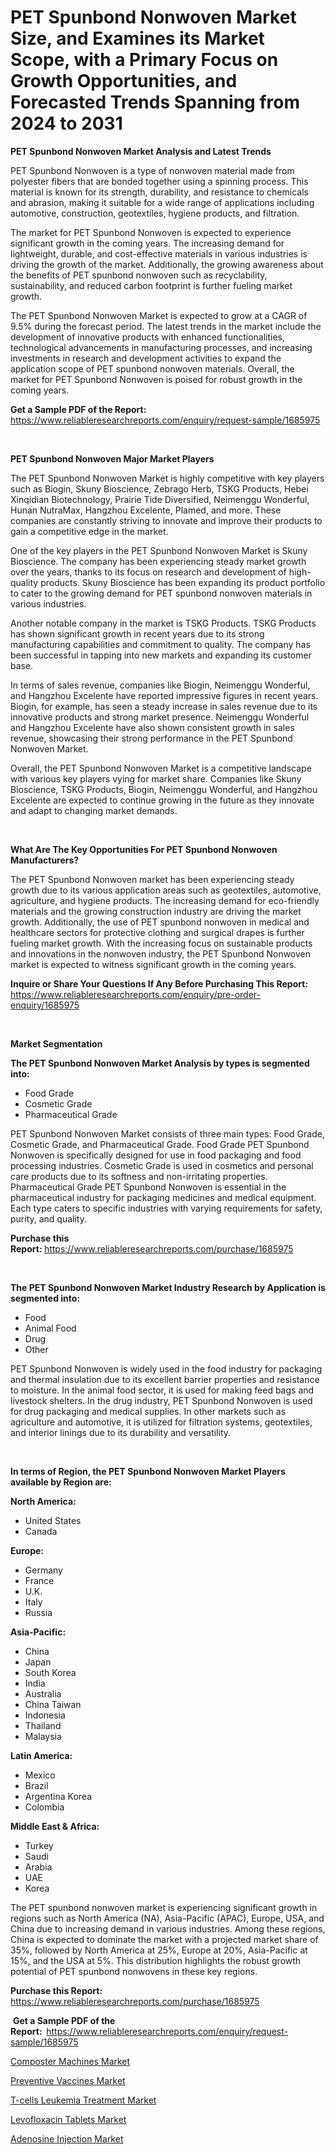 <p><h1>PET Spunbond Nonwoven Market Size, and Examines its Market Scope, with a Primary Focus on Growth Opportunities, and Forecasted Trends Spanning from 2024 to 2031</h1></p><p><strong>PET Spunbond Nonwoven Market Analysis and Latest Trends</strong></p>
<p><p>PET Spunbond Nonwoven is a type of nonwoven material made from polyester fibers that are bonded together using a spinning process. This material is known for its strength, durability, and resistance to chemicals and abrasion, making it suitable for a wide range of applications including automotive, construction, geotextiles, hygiene products, and filtration.</p><p>The market for PET Spunbond Nonwoven is expected to experience significant growth in the coming years. The increasing demand for lightweight, durable, and cost-effective materials in various industries is driving the growth of the market. Additionally, the growing awareness about the benefits of PET spunbond nonwoven such as recyclability, sustainability, and reduced carbon footprint is further fueling market growth.</p><p>The PET Spunbond Nonwoven Market is expected to grow at a CAGR of 9.5% during the forecast period. The latest trends in the market include the development of innovative products with enhanced functionalities, technological advancements in manufacturing processes, and increasing investments in research and development activities to expand the application scope of PET spunbond nonwoven materials. Overall, the market for PET Spunbond Nonwoven is poised for robust growth in the coming years.</p></p>
<p><strong>Get a Sample PDF of the Report:&nbsp;</strong> <a href="https://www.reliableresearchreports.com/enquiry/request-sample/1685975">https://www.reliableresearchreports.com/enquiry/request-sample/1685975</a></p>
<p>&nbsp;</p>
<p><strong>PET Spunbond Nonwoven Major Market Players</strong></p>
<p><p>The PET Spunbond Nonwoven Market is highly competitive with key players such as Biogin, Skuny Bioscience, Zebrago Herb, TSKG Products, Hebei Xinqidian Biotechnology, Prairie Tide Diversified, Neimenggu Wonderful, Hunan NutraMax, Hangzhou Excelente, Plamed, and more. These companies are constantly striving to innovate and improve their products to gain a competitive edge in the market.</p><p>One of the key players in the PET Spunbond Nonwoven Market is Skuny Bioscience. The company has been experiencing steady market growth over the years, thanks to its focus on research and development of high-quality products. Skuny Bioscience has been expanding its product portfolio to cater to the growing demand for PET spunbond nonwoven materials in various industries.</p><p>Another notable company in the market is TSKG Products. TSKG Products has shown significant growth in recent years due to its strong manufacturing capabilities and commitment to quality. The company has been successful in tapping into new markets and expanding its customer base.</p><p>In terms of sales revenue, companies like Biogin, Neimenggu Wonderful, and Hangzhou Excelente have reported impressive figures in recent years. Biogin, for example, has seen a steady increase in sales revenue due to its innovative products and strong market presence. Neimenggu Wonderful and Hangzhou Excelente have also shown consistent growth in sales revenue, showcasing their strong performance in the PET Spunbond Nonwoven Market.</p><p>Overall, the PET Spunbond Nonwoven Market is a competitive landscape with various key players vying for market share. Companies like Skuny Bioscience, TSKG Products, Biogin, Neimenggu Wonderful, and Hangzhou Excelente are expected to continue growing in the future as they innovate and adapt to changing market demands.</p></p>
<p>&nbsp;</p>
<p><strong>What Are The Key Opportunities For PET Spunbond Nonwoven Manufacturers?</strong></p>
<p><p>The PET Spunbond Nonwoven market has been experiencing steady growth due to its various application areas such as geotextiles, automotive, agriculture, and hygiene products. The increasing demand for eco-friendly materials and the growing construction industry are driving the market growth. Additionally, the use of PET spunbond nonwoven in medical and healthcare sectors for protective clothing and surgical drapes is further fueling market growth. With the increasing focus on sustainable products and innovations in the nonwoven industry, the PET Spunbond Nonwoven market is expected to witness significant growth in the coming years.</p></p>
<p><strong>Inquire or Share Your Questions If Any Before Purchasing This Report:</strong> <a href="https://www.reliableresearchreports.com/enquiry/pre-order-enquiry/1685975">https://www.reliableresearchreports.com/enquiry/pre-order-enquiry/1685975</a></p>
<p>&nbsp;</p>
<p><strong>Market Segmentation</strong></p>
<p><strong>The PET Spunbond Nonwoven Market Analysis by types is segmented into:</strong></p>
<p><ul><li>Food Grade</li><li>Cosmetic Grade</li><li>Pharmaceutical Grade</li></ul></p>
<p><p>PET Spunbond Nonwoven Market consists of three main types: Food Grade, Cosmetic Grade, and Pharmaceutical Grade. Food Grade PET Spunbond Nonwoven is specifically designed for use in food packaging and food processing industries. Cosmetic Grade is used in cosmetics and personal care products due to its softness and non-irritating properties. Pharmaceutical Grade PET Spunbond Nonwoven is essential in the pharmaceutical industry for packaging medicines and medical equipment. Each type caters to specific industries with varying requirements for safety, purity, and quality.</p></p>
<p><strong>Purchase this Report:&nbsp;</strong><a href="https://www.reliableresearchreports.com/purchase/1685975">https://www.reliableresearchreports.com/purchase/1685975</a></p>
<p>&nbsp;</p>
<p><strong>The PET Spunbond Nonwoven Market Industry Research by Application is segmented into:</strong></p>
<p><ul><li>Food</li><li>Animal Food</li><li>Drug</li><li>Other</li></ul></p>
<p><p>PET Spunbond Nonwoven is widely used in the food industry for packaging and thermal insulation due to its excellent barrier properties and resistance to moisture. In the animal food sector, it is used for making feed bags and livestock shelters. In the drug industry, PET Spunbond Nonwoven is used for drug packaging and medical supplies. In other markets such as agriculture and automotive, it is utilized for filtration systems, geotextiles, and interior linings due to its durability and versatility.</p></p>
<p>&nbsp;</p>
<p><strong>In terms of Region, the PET Spunbond Nonwoven Market Players available by Region are:</strong></p>
<p>
    <p> <strong> North America: </strong>
        <ul>
            <li>United States</li>
            <li>Canada</li>
        </ul>
        </p> 
    <p> <strong> Europe: </strong>
        <ul>
            <li>Germany</li>
            <li>France</li>
            <li>U.K.</li>
            <li>Italy</li>
            <li>Russia</li>
        </ul>
        </p> 
    <p> <strong> Asia-Pacific: </strong>
        <ul>
            <li>China</li>
            <li>Japan</li>
            <li>South Korea</li>
            <li>India</li>
            <li>Australia</li>
            <li>China Taiwan</li>
            <li>Indonesia</li>
            <li>Thailand</li>
            <li>Malaysia</li>
        </ul>
        </p> 
    <p> <strong> Latin America: </strong>
        <ul>
            <li>Mexico</li>
            <li>Brazil</li>
            <li>Argentina Korea</li>
            <li>Colombia</li>
        </ul>
        </p> 
    <p> <strong> Middle East & Africa: </strong>
        <ul>
            <li>Turkey</li>
            <li>Saudi</li>
            <li>Arabia</li>
            <li>UAE</li>
            <li>Korea</li>
        </ul>
    </p>
    </p>
<p><p>The PET spunbond nonwoven market is experiencing significant growth in regions such as North America (NA), Asia-Pacific (APAC), Europe, USA, and China due to increasing demand in various industries. Among these regions, China is expected to dominate the market with a projected market share of 35%, followed by North America at 25%, Europe at 20%, Asia-Pacific at 15%, and the USA at 5%. This distribution highlights the robust growth potential of PET spunbond nonwovens in these key regions.</p></p>
<p><strong>Purchase this Report: </strong><a href="https://www.reliableresearchreports.com/purchase/1685975">https://www.reliableresearchreports.com/purchase/1685975</a></p>
<p>&nbsp;<strong>Get a Sample PDF of the Report:&nbsp;&nbsp;</strong><a href="https://www.reliableresearchreports.com/enquiry/request-sample/1685975">https://www.reliableresearchreports.com/enquiry/request-sample/1685975</a></p>
<p><strong></strong></p>
<p><p><a href="https://github.com/lylyparadise/Market-Research-Report-List-2/blob/main/composter-machines-market.md">Composter Machines Market</a></p><p><a href="https://medium.com/@emilywest91/preventive-vaccines-nbsp-market-focuses-on-market-share-size-and-projected-forecast-till-2031-9a996791a6c0">Preventive Vaccines Market</a></p><p><a href="https://github.com/johnbach50/Market-Research-Report-List-2/blob/main/t-cells-leukemia-treatment-market.md">T-cells Leukemia Treatment Market</a></p><p><a href="https://medium.com/@terrellconn/levofloxacin-tablets-market-report-reveals-the-latest-trends-and-growth-opportunities-of-this-3e86de094734">Levofloxacin Tablets Market</a></p><p><a href="https://medium.com/@anibalstamm1912/adenosine-injection-market-size-market-outlook-and-market-forecast-2024-to-2031-8cecf4ccc37d">Adenosine Injection Market</a></p></p>